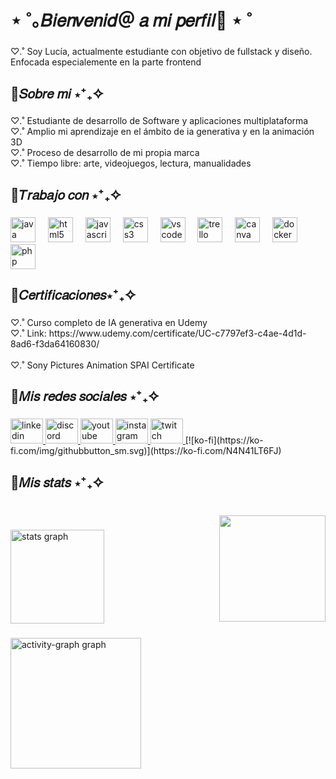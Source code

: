 <h1 align="left">⋆ ˚｡𝐵𝑖𝑒𝑛𝑣𝑒𝑛𝑖𝑑＠ 𝑎 𝑚𝑖 𝑝𝑒𝑟𝑓𝑖𝑙👋 ⋆ ˚</h1>

###

<p align="left">♡.˚ Soy Lucía, actualmente estudiante con objetivo de fullstack y diseño. Enfocada especialemente en la parte frontend</p>

###

<h2 align="left">🌺𝑆𝑜𝑏𝑟𝑒 𝑚𝑖 ⋆⁺₊✧</h2>

###

<p align="left">♡.˚ Estudiante de desarrollo de Software y aplicaciones multiplataforma<br>♡.˚ Amplio mi aprendizaje en el ámbito de ia generativa y en la animación 3D<br>♡.˚ Proceso de desarrollo de mi propia marca <br>♡.˚ Tiempo libre: arte, videojuegos, lectura, manualidades</p>

###

<h2 align="left">🌺𝑇𝑟𝑎𝑏𝑎𝑗𝑜 𝑐𝑜𝑛 ⋆⁺₊✧</h2>

###

<div align="left">
  <img src="https://cdn.jsdelivr.net/gh/devicons/devicon/icons/java/java-original.svg" height="40" alt="java logo"  />
  <img width="12" />
  <img src="https://cdn.jsdelivr.net/gh/devicons/devicon/icons/html5/html5-original.svg" height="40" alt="html5 logo"  />
  <img width="12" />
  <img src="https://cdn.jsdelivr.net/gh/devicons/devicon/icons/javascript/javascript-original.svg" height="40" alt="javascript logo"  />
  <img width="12" />
  <img src="https://cdn.jsdelivr.net/gh/devicons/devicon/icons/css3/css3-original.svg" height="40" alt="css3 logo"  />
  <img width="12" />
  <img src="https://cdn.jsdelivr.net/gh/devicons/devicon/icons/vscode/vscode-original.svg" height="40" alt="vscode logo"  />
  <img width="12" />
  <img src="https://cdn.jsdelivr.net/gh/devicons/devicon/icons/trello/trello-plain.svg" height="40" alt="trello logo"  />
  <img width="12" />
  <img src="https://cdn.jsdelivr.net/gh/devicons/devicon/icons/canva/canva-original.svg" height="40" alt="canva logo"  />
  <img width="12" />
  <img src="https://cdn.jsdelivr.net/gh/devicons/devicon/icons/docker/docker-original.svg" height="40" alt="docker logo"  />
  <img width="12" />
  <img src="https://cdn.jsdelivr.net/gh/devicons/devicon/icons/php/php-original.svg" height="40" alt="php logo"  />
</div>

###

<h2 align="left">🌺𝐶𝑒𝑟𝑡𝑖𝑓𝑖𝑐𝑎𝑐𝑖𝑜𝑛𝑒𝑠⋆⁺₊✧</h2>

###

<p align="left">♡.˚ Curso completo de IA generativa en Udemy<br>♡.˚ Link: https://www.udemy.com/certificate/UC-c7797ef3-c4ae-4d1d-8ad6-f3da64160830/<br><br>♡.˚ Sony Pictures Animation SPAI Certificate<br></p>

###

<h2 align="left">🌺𝑀𝑖𝑠 𝑟𝑒𝑑𝑒𝑠 𝑠𝑜𝑐𝑖𝑎𝑙𝑒𝑠 ⋆⁺₊✧</h2>

###

<div align="left">
  <a href="https://www.linkedin.com/in/luc%C3%ADa-pasc-206b12320/" target="_blank">
    <img src="https://raw.githubusercontent.com/maurodesouza/profile-readme-generator/master/src/assets/icons/social/linkedin/default.svg" width="52" height="40" alt="linkedin logo"  />
  </a>
  <a href="Discordapp/users/703934844459155536" target="_blank">
  <img src="https://raw.githubusercontent.com/maurodesouza/profile-readme-generator/master/src/assets/icons/social/discord/default.svg" width="52" height="40" alt="discord logo"  />
  </a>
  <a href="https://www.youtube.com/@neol9568" target="_blank">
    <img src="https://raw.githubusercontent.com/maurodesouza/profile-readme-generator/master/src/assets/icons/social/youtube/default.svg" width="52" height="40" alt="youtube logo"  />
  </a>
  <a href="https://www.instagram.com/neo__054/" target="_blank">
    <img src="https://raw.githubusercontent.com/maurodesouza/profile-readme-generator/master/src/assets/icons/social/instagram/default.svg" width="52" height="40" alt="instagram logo"  />
  </a>
  <a href="https://www.twitch.tv/neo_l777" target="_blank">
    <img src="https://raw.githubusercontent.com/maurodesouza/profile-readme-generator/master/src/assets/icons/social/twitch/default.svg" width="52" height="40" alt="twitch logo"  />
  </a>
  [![ko-fi](https://ko-fi.com/img/githubbutton_sm.svg)](https://ko-fi.com/N4N41LT6FJ)
</div>

###

<h2 align="left">🍓𝑀𝑖𝑠 𝑠𝑡𝑎𝑡𝑠 ⋆⁺₊✧</h2>

###

<br clear="both">

<img align="right" height="170" src="https://i.pinimg.com/736x/7c/bc/c0/7cbcc05123ae9fa9bfeda194816fef3a.jpg"/>

###

<div align="left">
  <img src="https://github-readme-stats.vercel.app/api?username=ntk26007&hide_title=false&hide_rank=false&show_icons=true&include_all_commits=true&count_private=true&disable_animations=false&theme=radical&locale=en&hide_border=false&order=1" height="150" alt="stats graph"  />
</div>

###

<div align="left">
  <img src="https://github-readme-activity-graph.vercel.app/graph?username=ntk26007&radius=16&theme=redical&area=true&order=5" height="209" alt="activity-graph graph"  />
</div>

###
